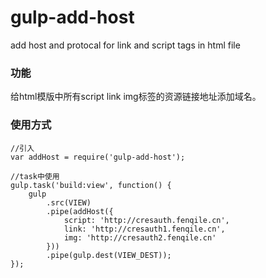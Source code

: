 # gulp-add-host
add host and protocal for link and script tags in html file 

### 功能
给html模版中所有script link img标签的资源链接地址添加域名。

### 使用方式

    //引入
    var addHost = require('gulp-add-host');
    
    //task中使用
    gulp.task('build:view', function() {
        gulp
            .src(VIEW)
            .pipe(addHost({
                script: 'http://cresauth.fenqile.cn',
                link: 'http://cresauth1.fenqile.cn',
                img: 'http://cresauth2.fenqile.cn'
            }))
            .pipe(gulp.dest(VIEW_DEST));
    });


